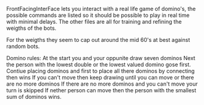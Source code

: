 FrontFacingInterFace lets you interact with a real life game of domino's, the possible commands are listed so it should be possible to play in real time with minimal delays.
The other files are all for training and refining the weigths of the bots. 

For the weigths they seem to cap out around the mid 60's at best against random bots.

Domino rules:
At the start you and your oppunite draw seven dominos 
Next the person with the lowest double or the lowest valued domino gose first.
Contiue placing dominos and first to place all there dominos by connecting then wins
If you can't move then keep drawing until you can move or there are no more dominos
If there are no more dominos and you can't move your turn is skipped
If nether person can move then the person with the smallest sum of dominos wins.
